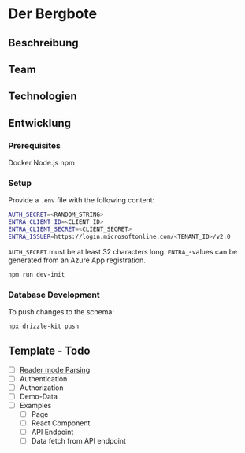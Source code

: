 # Der Bergbote

## Beschreibung

## Team

## Technologien

## Entwicklung

### Prerequisites

Docker
Node.js
npm

### Setup

Provide a `.env` file with the following content:

```bash
AUTH_SECRET=<RANDOM_STRING>
ENTRA_CLIENT_ID=<CLIENT_ID>
ENTRA_CLIENT_SECRET=<CLIENT_SECRET>
ENTRA_ISSUER=https://login.microsoftonline.com/<TENANT_ID>/v2.0
```

`AUTH_SECRET` must be at least 32 characters long.
`ENTRA_`-values can be generated from an Azure App registration.

```bash
npm run dev-init
```

### Database Development

To push changes to the schema:

```bash
npx drizzle-kit push
```

## Template - Todo

-   [ ] [Reader mode Parsing](https://github.com/mozilla/readability)
-   [ ] Authentication
-   [ ] Authorization
-   [ ] Demo-Data
-   [ ] Examples
    -   [ ] Page
    -   [ ] React Component
    -   [ ] API Endpoint
    -   [ ] Data fetch from API endpoint
